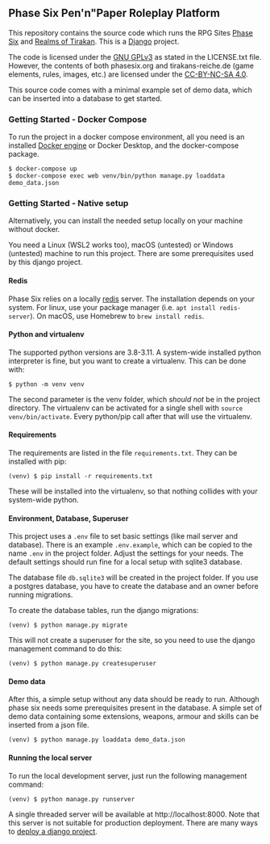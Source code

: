 ## Phase Six Pen'n"Paper Roleplay Platform

This repository contains the source code which runs the RPG Sites [Phase Six](https://phasesix.org/) and [Realms of Tirakan](https://tirakans-reiche.de/). This is a [Django](https://www.djangoproject.com/) project.

The code is licensed under the [GNU GPLv3](https://www.gnu.org/licenses/gpl-3.0.en.html) as stated in the LICENSE.txt file. However, the contents of both phasesix.org and tirakans-reiche.de (game elements, rules, images, etc.) are licensed under the [CC-BY-NC-SA 4.0](https://creativecommons.org/licenses/by-nc-sa/4.0/).

This source code comes with a minimal example set of demo data, which can be inserted into a database to get started.

### Getting Started - Docker Compose

To run the project in a docker compose environment, all you need is an installed [Docker engine](https://www.docker.com/) or Docker Desktop, and the docker-compose package.

```shell
$ docker-compose up
$ docker-compose exec web venv/bin/python manage.py loaddata demo_data.json
```

### Getting Started - Native setup

Alternatively, you can install the needed setup locally on your machine without docker.

You need a Linux (WSL2 works too), macOS (untested) or Windows (untested) machine to run this project. There are some prerequisites used by this django project.

#### Redis

Phase Six relies on a locally [redis](https://redis.io/) server. The installation depends on your system. For linux, use your package manager (i.e. `apt install redis-server`). On macOS, use Homebrew to `brew install redis`.

#### Python and virtualenv

The supported python versions are 3.8-3.11. A system-wide installed python interpreter is fine, but you want to create a virtualenv. This can be done with:

```shell
$ python -m venv venv
```

The second parameter is the venv folder, which *should not* be in the project directory. The virtualenv can be activated for a single shell with `source venv/bin/activate`. Every python/pip call after that will use the virtualenv.

#### Requirements

The requirements are listed in the file `requirements.txt`. They can be installed with pip:

```shell
(venv) $ pip install -r requirements.txt
```

These will be installed into the virtualenv, so that nothing collides with your system-wide python.

#### Environment, Database, Superuser

This project uses a `.env` file to set basic settings (like mail server and database). There is an example `.env.example`, which can be copied to the name `.env` in the project folder. Adjust the settings for your needs. The default settings should run fine for a local setup with sqlite3 database.

The database file `db.sqlite3` will be created in the project folder. If you use a postgres database, you have to create the database and an owner before running migrations.

To create the database tables, run the django migrations:

```shell
(venv) $ python manage.py migrate
```

This will not create a superuser for the site, so you need to use the django management command to do this:

```shell
(venv) $ python manage.py createsuperuser
```

#### Demo data

After this, a simple setup without any data should be ready to run. Although phase six needs some prerequisites present in the database. A simple set of demo data containing some extensions, weapons, armour and skills can be inserted from a json file.

```shell
(venv) $ python manage.py loaddata demo_data.json
```

#### Running the local server

To run the local development server, just run the following management command:

```shell
(venv) $ python manage.py runserver
```

A single threaded server will be available at http://localhost:8000. Note that this server is not suitable for production deployment. There are many ways to [deploy a django project](https://docs.djangoproject.com/en/4.2/howto/deployment/).


